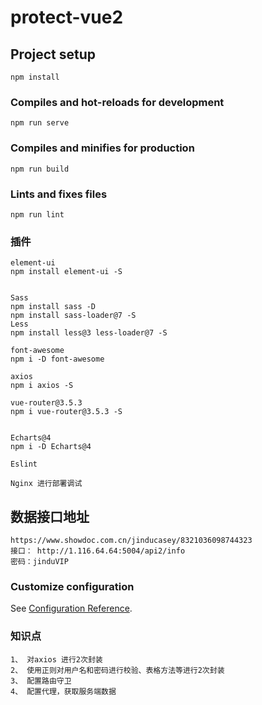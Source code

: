 # protect-vue2

## Project setup
```
npm install
```

### Compiles and hot-reloads for development
```
npm run serve
```

### Compiles and minifies for production
```
npm run build
```

### Lints and fixes files
```
npm run lint
```

### 插件
```
element-ui
npm install element-ui -S


Sass
npm install sass -D
npm install sass-loader@7 -S
Less
npm install less@3 less-loader@7 -S

font-awesome
npm i -D font-awesome

axios
npm i axios -S

vue-router@3.5.3
npm i vue-router@3.5.3 -S


Echarts@4
npm i -D Echarts@4 

Eslint

Nginx 进行部署调试 
```

## 数据接口地址
```
https://www.showdoc.com.cn/jinducasey/8321036098744323
接口： http://1.116.64.64:5004/api2/info
密码：jinduVIP

```
### Customize configuration
See [Configuration Reference](https://cli.vuejs.org/config/).

### 知识点
```
1、 对axios 进行2次封装
2、 使用正则对用户名和密码进行校验、表格方法等进行2次封装
3、 配置路由守卫
4、 配置代理，获取服务端数据
```
